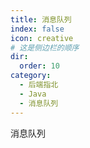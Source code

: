 ```yaml
---
title: 消息队列
index: false
icon: creative
# 这是侧边栏的顺序
dir:
  order: 10
category:
  - 后端指北
  - Java
  - 消息队列
---
```


消息队列

